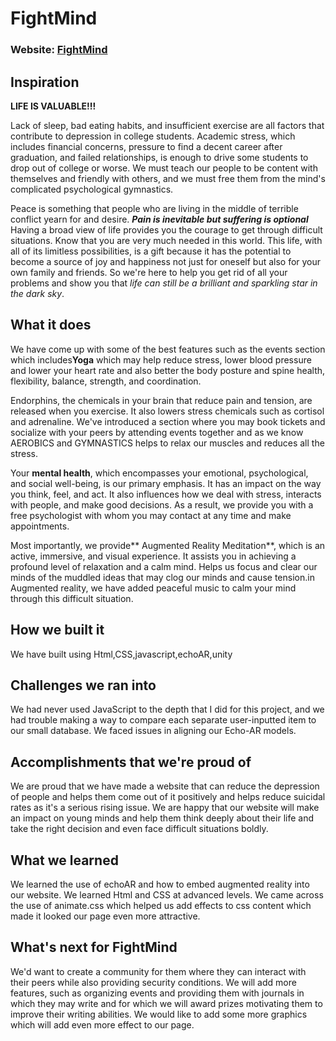 # FightMind

### Website: [FightMind](http://depress-the-depression-with.us/)

## Inspiration
**LIFE IS VALUABLE!!!**

Lack of sleep, bad eating habits, and insufficient exercise are all factors that contribute to depression in college students. Academic stress, which includes financial concerns, pressure to find a decent career after graduation, and failed relationships, is enough to drive some students to drop out of college or worse. We must teach our people to be content with themselves and friendly with others, and we must free them from the mind's complicated psychological gymnastics.

Peace is something that people who are living in the middle of terrible conflict yearn for and desire. 
                                       **_Pain is inevitable but suffering is optional_**
Having a broad view of life provides you the courage to get through difficult situations. Know that you are very much needed in this world.  This life, with all of its limitless possibilities, is a gift because it has the potential to become a source of joy and happiness not just for oneself but also for your own family and friends. So we're here to help you get rid of all your problems and show you that _life can still be a brilliant and sparkling star in the dark sky_.

## What it does
We have come up with some of the best features such as the events section which includes**Yoga** which may help reduce stress, lower blood pressure and lower your heart rate and also better the body posture and spine health, flexibility, balance, strength, and coordination.

Endorphins, the chemicals in your brain that reduce pain and tension, are released when you exercise. It also lowers stress chemicals such as cortisol and adrenaline. We've introduced a section where you may book tickets and socialize with your peers by attending events together and as we know AEROBICS and GYMNASTICS helps to relax our muscles and reduces all the stress.

Your **mental health**, which encompasses your emotional, psychological, and social well-being, is our primary emphasis. It has an impact on the way you think, feel, and act. It also influences how we deal with stress, interacts with people, and make good decisions. As a result, we provide you with a free psychologist with whom you may contact at any time and make appointments.

Most importantly, we provide** Augmented Reality Meditation**, which is an active, immersive, and visual experience. It assists you in achieving a profound level of relaxation and a calm mind. Helps us focus and clear our minds of the muddled ideas that may clog our minds and cause tension.in Augmented reality, we have added peaceful music to calm your mind through this difficult situation.

## How we built it
We have built using Html,CSS,javascript,echoAR,unity

## Challenges we ran into
We had never used JavaScript to the depth that I did for this project, and we had trouble making a way to compare each separate user-inputted item to our small database. We faced issues in aligning our Echo-AR models.



## Accomplishments that we're proud of
We are proud that we have made a website that can reduce the depression of people and helps them come out of it positively and helps reduce suicidal rates as it's a serious rising issue. We are happy that our website will make an impact on young minds and help them think deeply about their life and take the right decision and even face difficult situations boldly.

## What we learned
We learned the use of echoAR and how to embed augmented reality into our website. We learned Html and CSS at advanced levels. We came across the use of animate.css which helped us add effects to css content which made it looked our page even more attractive.

## What's next for FightMind

We'd want to create a community for them where they can interact with their peers while also providing security conditions. We will add more features, such as organizing events and providing them with journals in which they may write and for which we will award prizes motivating them to improve their writing abilities. We would like to add some more graphics which will add even more effect to our page.

